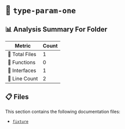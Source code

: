 # 📁 `type-param-one`

## 📊 Analysis Summary For Folder

| Metric | Count |
|--------|-------|
| 📁 Total Files | 1 |
| 🔧 Functions | 0 |
| 📐 Interfaces | 1 |
| 🔢 Line Count | 2 |


## 📋 Files

This section contains the following documentation files:

- [`fixture`](./fixture.md)